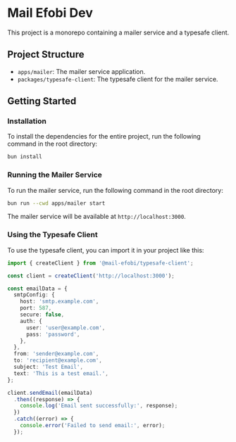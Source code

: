 # Mail Efobi Dev

This project is a monorepo containing a mailer service and a typesafe client.

## Project Structure

- `apps/mailer`: The mailer service application.
- `packages/typesafe-client`: The typesafe client for the mailer service.

## Getting Started

### Installation

To install the dependencies for the entire project, run the following command in the root directory:

```bash
bun install
```

### Running the Mailer Service

To run the mailer service, run the following command in the root directory:

```bash
bun run --cwd apps/mailer start
```

The mailer service will be available at `http://localhost:3000`.

### Using the Typesafe Client

To use the typesafe client, you can import it in your project like this:

```typescript
import { createClient } from '@mail-efobi/typesafe-client';

const client = createClient('http://localhost:3000');

const emailData = {
  smtpConfig: {
    host: 'smtp.example.com',
    port: 587,
    secure: false,
    auth: {
      user: 'user@example.com',
      pass: 'password',
    },
  },
  from: 'sender@example.com',
  to: 'recipient@example.com',
  subject: 'Test Email',
  text: 'This is a test email.',
};

client.sendEmail(emailData)
  .then((response) => {
    console.log('Email sent successfully:', response);
  })
  .catch((error) => {
    console.error('Failed to send email:', error);
  });
```